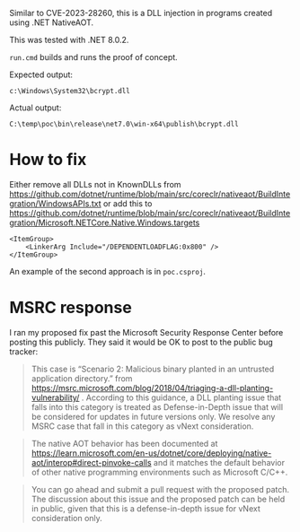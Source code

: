 Similar to CVE-2023-28260, this is a DLL injection in programs created using
.NET NativeAOT.

This was tested with .NET 8.0.2.

`run.cmd` builds and runs the proof of concept.

Expected output:

```
c:\Windows\System32\bcrypt.dll
```

Actual output:

```
C:\temp\poc\bin\release\net7.0\win-x64\publish\bcrypt.dll
```

# How to fix

Either remove all DLLs not in KnownDLLs from
https://github.com/dotnet/runtime/blob/main/src/coreclr/nativeaot/BuildIntegration/WindowsAPIs.txt
or add this to
https://github.com/dotnet/runtime/blob/main/src/coreclr/nativeaot/BuildIntegration/Microsoft.NETCore.Native.Windows.targets

```
<ItemGroup>
    <LinkerArg Include="/DEPENDENTLOADFLAG:0x800" />
</ItemGroup>
```

An example of the second approach is in `poc.csproj`.

# MSRC response

I ran my proposed fix past the Microsoft Security Response Center before posting this publicly.
They said it would be OK to post to the public bug tracker:

> This case is “Scenario 2: Malicious binary planted in an untrusted application directory.” from https://msrc.microsoft.com/blog/2018/04/triaging-a-dll-planting-vulnerability/ . According to this guidance, a DLL planting issue that falls into this category is treated as Defense-in-Depth issue that will be considered for updates in future versions only. We resolve any MSRC case that fall in this category as vNext consideration.

> The native AOT behavior has been documented at https://learn.microsoft.com/en-us/dotnet/core/deploying/native-aot/interop#direct-pinvoke-calls and it matches the default behavior of other native programming environments such as Microsoft C/C++.

> You can go ahead and submit a pull request with the proposed patch. The discussion about this issue and the proposed patch can be held in public, given that this is a defense-in-depth issue for vNext consideration only.
